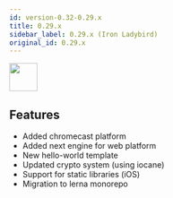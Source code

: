 ```yaml
---
id: version-0.32-0.29.x
title: 0.29.x
sidebar_label: 0.29.x (Iron Ladybird)
original_id: 0.29.x
---
```


<img src="https://renative.org/img/ic_notes.png" width=50 height=50 />

## Features

- Added chromecast platform
- Added next engine for web platform
- New hello-world template
- Updated crypto system (using iocane)
- Support for static libraries (iOS)
- Migration to lerna monorepo
